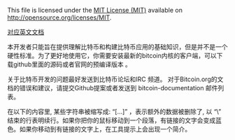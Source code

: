This file is licensed under the [MIT License (MIT)](http://opensource.org/licenses/MIT) available on http://opensource.org/licenses/MIT.

[对应英文文档](https://github.com/bitcoin-dot-org/bitcoin.org/blob/master/_includes/devdoc/guide_intro.md)


本开发者只能旨在提供理解比特币和构建比特币应用的基础知识，但是并不是一个硬性标准。为了更好地使用它，你需要安装最新的bitcoin内核的客户端，可以下载github里面的源码或者官网的预编译版本 。

关于比特币开发的问题最好发送到比特币论坛和IRC 频道。 对于Bitcoin.org的文档的错误和建议，请提交Github提案或者发送到 bitcoin-documentation 邮件列表。

在以下的内容里, 某些字符串被缩写成: “[…]” ，表示额外的数据被删除了, 以 “\” 结束的行表明续行。如果你把你的鼠标移动到一个段落，有链接的文字会变成蓝色。如果你移动到有链接的文字上，在工具提示上会出现一个简介。

